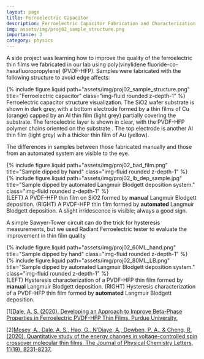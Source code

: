 ```yaml
---
layout: page
title: Ferroelectric Capacitor
description: Ferroelectric Capacitor Fabrication and Characterization
img: assets/img/proj02_sample_structure.png
importance: 3
category: physics
---
```


A side project was learning how to improve the quality of the ferroelectric thin films we fabricated in our lab using poly(vinylidene fluoride-co-hexafluoropropylene) (PVDF-HFP).  Samples were fabricated with the following structure to avoid edge affects:

<div class="row justify-content-md-center">
    <div class="col col-lg-2">
    </div>
    <div class="col-md-auto">
        {% include figure.liquid path="assets/img/proj02_sample_structure.png" title="Ferroelectric capacitor" class="img-fluid rounded z-depth-1" %}
    </div>
    <div class="row justify-content-md-center">
    </div>
</div>
<div class="caption">
    Ferroelectric capacitor structure visualization.  The SiO2 wafer substrate is shown in dark grey, with a bottom electrode formed by a thin films of Cu (orange) capped by an Al thin film (light grey) partially covering the substrate.  The ferroelectric layer is shown in clear, with the PVDF-HFP polymer chains oriented on the substrate .  The top electrode is another Al thin film (light grey) wih a thicker thin film of Au (yellow).
</div>

The differences in samples between those fabricated manually and those from an automated system are visible to the eye.

<div class="row">
    <div class="col-sm mt-3 mt-md-0">
        {% include figure.liquid path="assets/img/proj02_bad_film.png" title="Sample dipped by hand" class="img-fluid rounded z-depth-1" %}
    </div>
    <div class="col-sm mt-3 mt-md-0">
    {% include figure.liquid path="assets/img/proj02_lb_dep_sample.jpg" title="Sample dipped by automated Langmuir Blodgett deposition system." class="img-fluid rounded z-depth-1" %}
    </div>
</div>
<div class="caption">
    (LEFT) A PVDF-HFP thin film on SiO2 formed by <strong>manual</strong> Langmuir Blodgett deposition.  (RIGHT)  A PVDF-HFP thin film formed by <strong>automated</strong> Langmuir Blodgett deposition.  A slight irridescence is visible; always a good sign.
</div>

A simple Sawyer-Tower circuit can do the trick for hysteresis measurements, but we used Radiant Ferroelectric tester to evaluate the improvement in thin film quality

<div class="row">
    <div class="col-sm mt-3 mt-md-0">
        {% include figure.liquid path="assets/img/proj02_60ML_hand.png" title="Sample dipped by hand" class="img-fluid rounded z-depth-1" %}
    </div>
    <div class="col-sm mt-3 mt-md-0">
    {% include figure.liquid path="assets/img/proj02_80ML_LB.png" title="Sample dipped by automated Langmuir Blodgett deposition system." class="img-fluid rounded z-depth-1" %}
    </div>
</div>
<div class="caption">
    (LEFT) Hysteresis characterization of a PVDF-HFP thin film formed by <strong>manual</strong> Langmuir Blodgett deposition.  (RIGHT)  Hysteresis characterization of a PVDF-HFP thin film formed by <strong>automated</strong> Langmuir Blodgett deposition.
</div>

[1]<a href="http://ulib.iupui.edu/cgi-bin/proxy.pl?url=http://search.proquest.com/dissertations-theses/developing-approach-improve-beta-phase-properties/docview/2827705046/se-2?accountid=7398">Dale, A. S. (2020). Developing an Approach to Improve Beta-Phase Properties in Ferroelectric PVDF-HFP Thin Films. Purdue University.</a>

[2]<a href="https://pubs.acs.org/doi/abs/10.1021/acs.jpclett.0c02209">Mosey, A., Dale, A. S., Hao, G., N’Diaye, A., Dowben, P. A., & Cheng, R. (2020). Quantitative study of the energy changes in voltage-controlled spin crossover molecular thin films. The Journal of Physical Chemistry Letters, 11(19), 8231-8237.</a>
